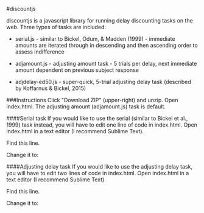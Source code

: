 #discountjs

discountjs is a javascript library for running delay discounting tasks on the web. Three types of tasks are included: 

* serial.js - similar to Bickel, Odum, & Madden (1999) - immediate amounts are iterated through in descending and then ascending order to assess indifference

* adjamount.js - adjusting amount task - 5 trials per delay, next immediate amount dependent on previous subject response 

* adjdelay-ed50.js - super-quick, 5-trial adjusting delay task (described by Koffarnus & Bickel, 2015)

###Instructions
Click "Download ZIP" (upper-right) and unzip. Open index.html. The adjusting amount (adjamount.js) task is default.

####Serial task
If you would like to use the serial (similar to Bickel et al., 1999) task instead, you will have to edit one line of code in index.html. Open index.html in a text editor (I recommend Sublime Text).

Find this line.
	<script type="text/javascript" src="adjamount.js"></script>

Change it to:
	<script type="text/javascript" src="serial.js"></script>

####Adjusting delay task
If you would like to use the adjusting delay task, you will have to edit two lines of code in index.html. Open index.html in a text editor (I recommend Sublime Text)

Find this line.
	<script type="text/javascript" src="adjamount.js"></script>

Change it to:
	<script type="text/javascript" src="adjdelay-ed50.js"></script>
